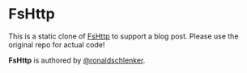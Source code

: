 
FsHttp
======
This is a static clone of [FsHttp](https://github.com/fsprojects/FsHttp) to support a blog post. Please use the original repo for actual code!

**FsHttp** is authored by [@ronaldschlenker](https://github.com/ronaldschlenker). 



